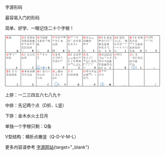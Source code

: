 
字源形码

最容易入门的形码

简单、好学、一眼记住二十个字根！

![An image](./docs/images/字源字根图.png)

上排：一二三四五六七八九十

中排：先记两个点（D折、L竖）

下排：金木水火土日月

单独一个字根只剩：Q鱼

V型结构：横折点撇竖（Q-D-V-M-L）

更多内容请参考 [字源网站](https://ziyuan.chaifen.app/){target="_blank"}

